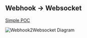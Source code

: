 ## Webhook -> Websocket
[Simple POC](https://webhooks-bridge.herokuapp.com/)

![Webhook2Websocket Diagram](http://image.prntscr.com/image/8c41c8e140ea4a05a551c6a23d92f2a9.png) <!-- .element style="width:600px"  -->